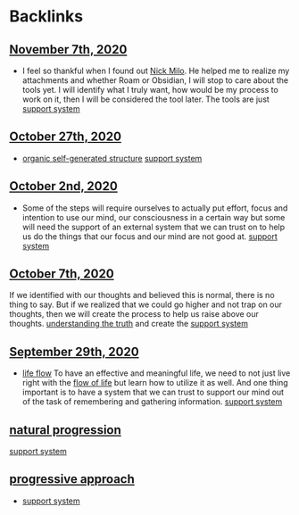 
# Backlinks
## [November 7th, 2020](<November 7th, 2020.md>)
- I feel so thankful when I found out [Nick Milo](<Nick Milo.md>). He helped me to realize my attachments and whether Roam or Obsidian, I will stop to care about the tools yet. I will identify what I truly want, how would be my process to work on it, then I will be considered the tool later. The tools are just [support system](<support system.md>)

## [October 27th, 2020](<October 27th, 2020.md>)
- [organic self-generated structure](<organic self-generated structure.md>) [support system](<support system.md>)

## [October 2nd, 2020](<October 2nd, 2020.md>)
- Some of the steps will require ourselves to actually put effort, focus and intention to use our mind, our consciousness in a certain way but some will need the support of an external system that we can trust on to help us do the things that our focus and our mind are not good at. [support system](<support system.md>)

## [October 7th, 2020](<October 7th, 2020.md>)
If we identified with our thoughts and believed this is normal, there is no thing to say. But if we realized that we could go higher and not trap on our thoughts, then we will create the process to help us raise above our thoughts. [understanding the truth](<understanding the truth.md>) and create the [support system](<support system.md>)

## [September 29th, 2020](<September 29th, 2020.md>)
- [life flow](<life flow.md>) To have an effective and meaningful life, we need to not just live right with the [flow of life](<flow of life.md>) but learn how to utilize it as well. And one thing important is to have a system that we can trust to support our mind out of the task of remembering and gathering information. [support system](<support system.md>)

## [natural progression](<natural progression.md>)
[support system](<support system.md>)

## [progressive approach](<progressive approach.md>)
- [support system](<support system.md>)

